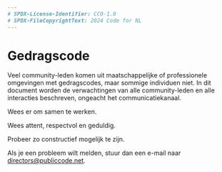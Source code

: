 ```yaml
---
# SPDX-License-Identifier: CC0-1.0
# SPDX-FileCopyrightText: 2024 Code for NL
---
```


# Gedragscode

Veel community-leden komen uit maatschappelijke of professionele omgevingen met gedragscodes, maar sommige individuen niet. In dit document worden de verwachtingen van alle community-leden en alle interacties beschreven, ongeacht het communicatiekanaal.

Wees er om samen te werken.

Wees attent, respectvol en geduldig.

Probeer zo constructief mogelijk te zijn.

Als je een probleem wilt melden, stuur dan een e-mail naar directors@publiccode.net.
